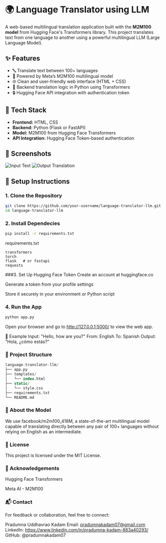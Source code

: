 # 🌍 Language Translator using LLM

A web-based multilingual translation application built with the **M2M100 model** from Hugging Face's Transformers library. This project translates text from one language to another using a powerful multilingual LLM (Large Language Model).

## ✨ Features

- 🔤 Translate text between 100+ languages
- 🧠 Powered by Meta’s M2M100 multilingual model
- 🌐 Clean and user-friendly web interface (HTML + CSS)
- 🔁 Backend translation logic in Python using Transformers
- 🔒 Hugging Face API integration with authentication token

## 🚀 Tech Stack

- **Frontend:** HTML, CSS
- **Backend:** Python (Flask or FastAPI)
- **Model:** M2M100 from Hugging Face Transformers
- **API Integration:** Hugging Face Token-based authentication

## 📸 Screenshots

![Input Text](screenshots/input.png)
![Output Translation](screenshots/output.png)

## 🔧 Setup Instructions

### 1. Clone the Repository

```bash
git clone https://github.com/your-username/language-translator-llm.git
cd language-translator-llm
```
 ### 2. Install Dependecies

 ```bash
pip install -r requirements.txt
```

requirements.txt
```nginx
transformers
torch
flask   # or fastapi
requests
```
###3. Set Up Hugging Face Token
Create an account at huggingface.co

Generate a token from your profile settings

Store it securely in your environment or Python script

### 4. Run the App
```bash
python app.py
```
Open your browser and go to http://127.0.0.1:5000/ to view the web app.

🧪 Example
Input: "Hello, how are you?"
From: English
To: Spanish
Output: "Hola, ¿cómo estás?"

### 📁 Project Structure
```sql
language-translator-llm/
├── app.py
├── templates/
│   └── index.html
├── static/
│   └── style.css
├── requirements.txt
└── README.md
```
### 🤖 About the Model

We use facebook/m2m100_418M, a state-of-the-art multilingual model capable of translating directly between any pair of 100+ languages without relying on English as an intermediate.

### 📜 License
This project is licensed under the MIT License.

### 🙌 Acknowledgements
Hugging Face Transformers

Meta AI - M2M100


### 📬 Contact
For feedback or collaboration, feel free to connect:

Pradumna Uddhavrao Kadam
Email: pradumnakadam07@gmail.com
LinkedIn: https://www.linkedin.com/in/pradumna-kadam-883a40293/
GitHub: @pradumnakadam07









